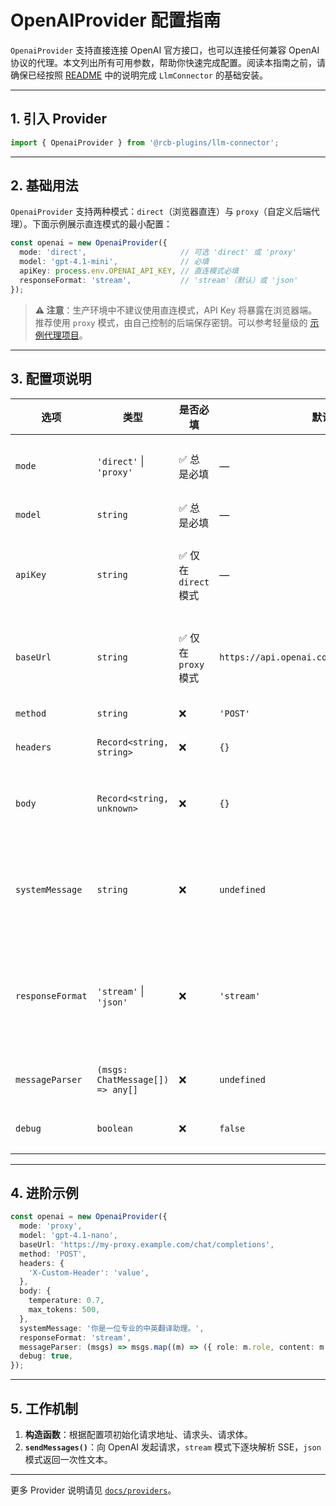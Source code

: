 # OpenAIProvider 配置指南

`OpenaiProvider` 支持直接连接 OpenAI 官方接口，也可以连接任何兼容 OpenAI 协议的代理。本文列出所有可用参数，帮助你快速完成配置。阅读本指南之前，请确保已经按照 [README](../../README.md) 中的说明完成 `LlmConnector` 的基础安装。

---

## 1. 引入 Provider

```ts
import { OpenaiProvider } from '@rcb-plugins/llm-connector';
```

---

## 2. 基础用法

`OpenaiProvider` 支持两种模式：`direct`（浏览器直连）与 `proxy`（自定义后端代理）。下面示例展示直连模式的最小配置：

```ts
const openai = new OpenaiProvider({
  mode: 'direct',                     // 可选 'direct' 或 'proxy'
  model: 'gpt-4.1-mini',              // 必填
  apiKey: process.env.OPENAI_API_KEY, // 直连模式必填
  responseFormat: 'stream',           // 'stream'（默认）或 'json'
});
```

> **⚠️ 注意**：生产环境中不建议使用直连模式，API Key 将暴露在浏览器端。推荐使用 `proxy` 模式，由自己控制的后端保存密钥。可以参考轻量级的 [示例代理项目](https://github.com/tjtanjin/llm-proxy)。

---

## 3. 配置项说明

| 选项             | 类型                                   | 是否必填                    | 默认值                                        | 说明 |
| ---------------- | -------------------------------------- | --------------------------- | --------------------------------------------- | ---- |
| `mode`           | `'direct'` \| `'proxy'`                | ✅ 总是必填                 | —                                             | 选择直连还是代理模式 |
| `model`          | `string`                               | ✅ 总是必填                 | —                                             | 模型名称 |
| `apiKey`         | `string`                               | ✅ 仅在 `direct` 模式       | —                                             | OpenAI API Key（仅直连模式使用） |
| `baseUrl`        | `string`                               | ✅ 仅在 `proxy` 模式        | `https://api.openai.com/v1/chat/completions`   | 自定义接口地址（代理模式必填） |
| `method`         | `string`                               | ❌                           | `'POST'`                                      | 请求方法 |
| `headers`        | `Record<string, string>`               | ❌                           | `{}`                                          | 额外请求头 |
| `body`           | `Record<string, unknown>`              | ❌                           | `{}`                                          | 额外请求体，最终会合并发送 |
| `systemMessage`  | `string`                               | ❌                           | `undefined`                                   | 会作为系统提示信息插入到对话首位 |
| `responseFormat` | `'stream'` \| `'json'`                 | ❌                           | `'stream'`                                    | `stream` 表示使用 SSE 流式返回，`json` 返回完整文本 |
| `messageParser`  | `(msgs: ChatMessage[]) => any[]`       | ❌                           | `undefined`                                   | 自定义消息转换逻辑 |
| `debug`          | `boolean`                              | ❌                           | `false`                                       | 打印请求与响应日志 |

---

## 4. 进阶示例

```ts
const openai = new OpenaiProvider({
  mode: 'proxy',
  model: 'gpt-4.1-nano',
  baseUrl: 'https://my-proxy.example.com/chat/completions',
  method: 'POST',
  headers: {
    'X-Custom-Header': 'value',
  },
  body: {
    temperature: 0.7,
    max_tokens: 500,
  },
  systemMessage: '你是一位专业的中英翻译助理。',
  responseFormat: 'stream',
  messageParser: (msgs) => msgs.map((m) => ({ role: m.role, content: m.content })),
  debug: true,
});
```

---

## 5. 工作机制

1. **构造函数**：根据配置项初始化请求地址、请求头、请求体。
2. **`sendMessages()`**：向 OpenAI 发起请求，`stream` 模式下逐块解析 SSE，`json` 模式返回一次性文本。

---

更多 Provider 说明请见 [`docs/providers`](../providers)。
